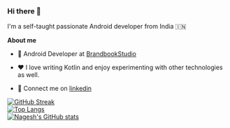 ### Hi there 👋

<!--
**Nageshks/nageshks** is a ✨ _special_ ✨ repository because its `README.md` (this file) appears on your GitHub profile.

Here are some ideas to get you started:

- 🔭 I’m currently working on ...
- 🌱 I’m currently learning ...
- 👯 I’m looking to collaborate on ...
- 🤔 I’m looking for help with ...
- 💬 Ask me about ...
- 📫 How to reach me: ...
- 😄 Pronouns: ...
- ⚡ Fun fact: ...
-->

I'm a self-taught passionate Android developer from India 🇮🇳

**About me**

- 💼 Android Developer at [BrandbookStudio](http://brandb.in/)

- ❤️  I love writing Kotlin and enjoy experimenting with other technologies as well.

- 💬 Connect me on [linkedin](https://www.linkedin.com/in/nageshks)

<a href="https://git.io/streak-stats"><img src="https://github-readme-streak-stats.herokuapp.com?user=nageshks&theme=transparent" alt="GitHub Streak" /></a>
<br />
[![Top Langs](https://github-readme-stats.vercel.app/api/top-langs/?username=nageshks&theme=transparent)](https://github.com/nageshks)
<br />
[![Nagesh's GitHub stats](https://github-readme-stats.vercel.app/api?username=nageshks&theme=transparent&show_icons=true)](https://github.com/nageshks)
